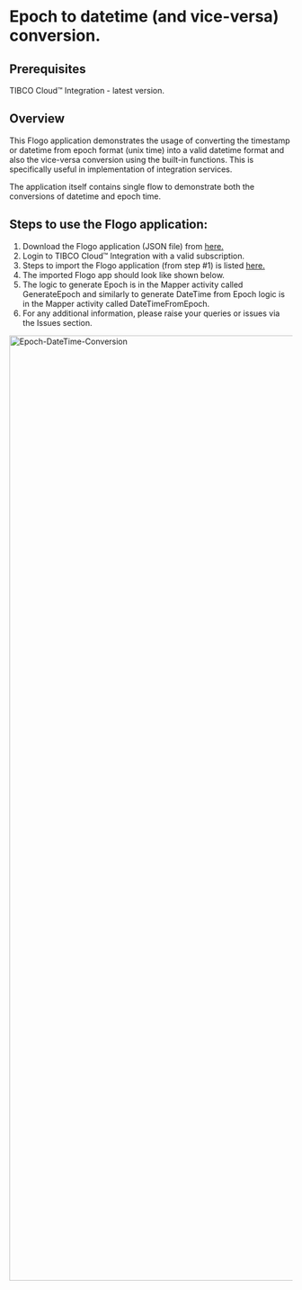 # Epoch to datetime (and vice-versa) conversion.

## Prerequisites
TIBCO Cloud™ Integration - latest version. 

## Overview
This Flogo application demonstrates the usage of converting the timestamp or datetime from epoch format (unix time) into a valid datetime format and also the vice-versa conversion using the built-in functions. This is specifically useful in implementation of integration services. 

The application itself contains single flow to demonstrate both the conversions of datetime and epoch time. 

## Steps to use the Flogo application: 
1. Download the Flogo application (JSON file) from [here.](https://github.com/TIBCOSoftware/tci-flogo/blob/master/samples/app-dev/Miscellaneous_Samples/Epoch-To-dateTime-ViceVesa/flogo.json)
2. Login to TIBCO Cloud™ Integration with a valid subscription.
3. Steps to import the Flogo application (from step #1) is listed [here.](https://github.com/TIBCOSoftware/tci-flogo/blob/master/samples/app-dev/readme.md)
4. The imported Flogo app should look like shown below. 
5. The logic to generate Epoch is in the Mapper activity called GenerateEpoch and similarly to generate DateTime from Epoch logic is in the Mapper activity called DateTimeFromEpoch. 
6. For any additional information, please raise your queries or issues via the Issues section.
<img width="1680" alt="Epoch-DateTime-Conversion" src="https://user-images.githubusercontent.com/17696107/113614806-9974bc00-9670-11eb-9534-b39f8c93619d.png">

